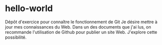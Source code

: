 # hello-world
Dépôt d'exercice pour connaître le fonctionnement de Git
Je désire mettre à jour mes connaissances du Web.  Dans un des documents que j'ai lus, on recommande l'utilisation de Github pour publier un site Web.  J'explore cette possibilité.
